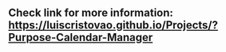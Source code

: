 ## Check link for more information: https://luiscristovao.github.io/Projects/?Purpose-Calendar-Manager
